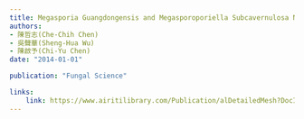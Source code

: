 ```yaml
---
title: Megasporia Guangdongensis and Megasporoporiella Subcavernulosa Newly Recorded from Taiwan
authors:
- 陳哲志(Che-Chih Chen)
- 吳聲華(Sheng-Hua Wu)
- 陳啟予(Chi-Yu Chen)
date: "2014-01-01"

publication: "Fungal Science"

links:
    link: https://www.airitilibrary.com/Publication/alDetailedMesh?DocID=10132732-201412-201501280022-201501280022-28-32
---
```


